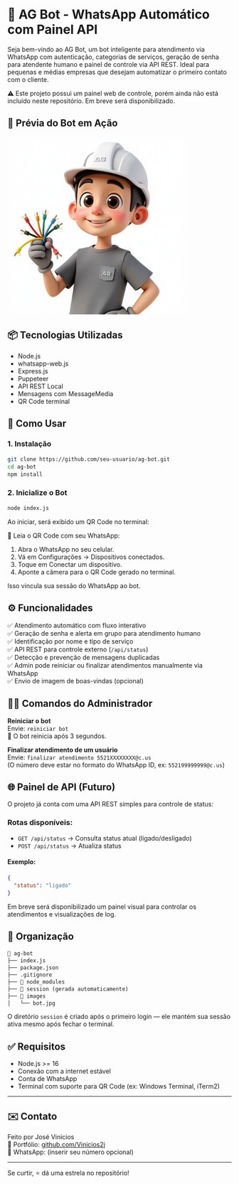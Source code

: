 # 🤖 AG Bot - WhatsApp Automático com Painel API

Seja bem-vindo ao AG Bot, um bot inteligente para atendimento via WhatsApp com autenticação, categorias de serviços, geração de senha para atendente humano e painel de controle via API REST. Ideal para pequenas e médias empresas que desejam automatizar o primeiro contato com o cliente.

⚠️ Este projeto possui um painel web de controle, porém ainda não está incluído neste repositório. Em breve será disponibilizado.

## 📸 Prévia do Bot em Ação
<img src="https://raw.githubusercontent.com/Vinicios2j/imgs/refs/heads/main/bot.jpg" width="400"/>

## 📦 Tecnologias Utilizadas
- Node.js
- whatsapp-web.js
- Express.js
- Puppeteer
- API REST Local
- Mensagens com MessageMedia
- QR Code terminal

## 🚀 Como Usar

### 1. Instalação
```bash
git clone https://github.com/seu-usuario/ag-bot.git
cd ag-bot
npm install
```

### 2. Inicialize o Bot
```bash
node index.js
```

Ao iniciar, será exibido um QR Code no terminal:

📱 Leia o QR Code com seu WhatsApp:

1. Abra o WhatsApp no seu celular.
2. Vá em Configurações → Dispositivos conectados.
3. Toque em Conectar um dispositivo.
4. Aponte a câmera para o QR Code gerado no terminal.

Isso vincula sua sessão do WhatsApp ao bot.

## ⚙️ Funcionalidades
✅ Atendimento automático com fluxo interativo  
✅ Geração de senha e alerta em grupo para atendimento humano  
✅ Identificação por nome e tipo de serviço  
✅ API REST para controle externo (`/api/status`)  
✅ Detecção e prevenção de mensagens duplicadas  
✅ Admin pode reiniciar ou finalizar atendimentos manualmente via WhatsApp  
✅ Envio de imagem de boas-vindas (opcional)  

## 👨‍💼 Comandos do Administrador

**Reiniciar o bot**  
Envie: `reiniciar bot`  
🔁 O bot reinicia após 3 segundos.

**Finalizar atendimento de um usuário**  
Envie: `finalizar atendimento 5521XXXXXXXX@c.us`  
(O número deve estar no formato do WhatsApp ID, ex: `552199999999@c.us`)

## 🌐 Painel de API (Futuro)

O projeto já conta com uma API REST simples para controle de status:

### Rotas disponíveis:

- `GET /api/status` → Consulta status atual (ligado/desligado)  
- `POST /api/status` → Atualiza status

#### Exemplo:
```json
{
  "status": "ligado"
}
```

Em breve será disponibilizado um painel visual para controlar os atendimentos e visualizações de log.

## 📂 Organização
```
📁 ag-bot
├── index.js
├── package.json
├── .gitignore
├── 📁 node_modules
├── 📁 session (gerada automaticamente)
├── 📁 images
│   └── bot.jpg
```
O diretório `session` é criado após o primeiro login — ele mantém sua sessão ativa mesmo após fechar o terminal.

## ✅ Requisitos

- Node.js >= 16
- Conexão com a internet estável
- Conta de WhatsApp
- Terminal com suporte para QR Code (ex: Windows Terminal, iTerm2)

---

## ✉️ Contato

Feito por José Vinicios  
🚀 Portfólio: [github.com/Vinicios2j](https://github.com/Vinicios2j)  
📲 WhatsApp: (inserir seu número opcional)

---

Se curtir, ⭐ dá uma estrela no repositório!

